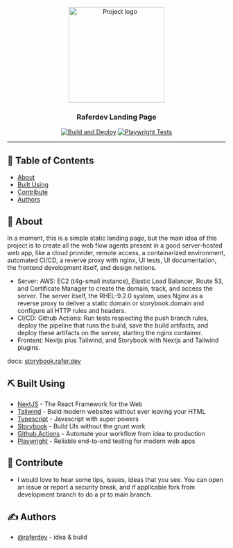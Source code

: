 <p align="center">
  <a href="https://rafer.dev/">
  <img width="auto" height="220px" src="./public/logo-250x250.png" alt="Project logo"/>
  </a>
</p>

<h3 align="center">Raferdev Landing Page</h3>

<div align="center">

[![Build and Deploy](https://github.com/raferdev/landing-page/actions/workflows/deploy.yml/badge.svg?branch=main)](https://github.com/raferdev/landing-page/actions/workflows/deploy.yml)
[![Playwright Tests](https://github.com/raferdev/landing-page/actions/workflows/tests.yml/badge.svg?branch=main)](https://github.com/raferdev/landing-page/actions/workflows/tests.yml)

</div>

---

## 📝 Table of Contents

- [About](#about)
- [Built Using](#built_using)
- [Contribute](#contribute)
- [Authors](#authors)

## 🧐 About <a name = "about"></a>

In a moment, this is a simple static landing page, but the main idea of this project is to create all the web flow agents present in a good server-hosted web app, like a cloud provider, remote access, a containarized environment, automated CI/CD, a reverve proxy with nginx, UI tests, UI documentation, the frontend development itself, and design notions.

- Server: AWS: EC2 (t4g-small instance), Elastic Load Balancer, Route 53, and Certificate Manager to create the domain, track, and access the server. The server itself, the RHEL-9.2.0 system, uses Nginx as a reverse proxy to deliver a static domain or storybook.domain and configure all HTTP rules and headers.
- CI/CD: Github Actions: Run tests respecting the push branch rules, deploy the pipeline that runs the build, save the build artifacts, and deploy these artifacts on the server, starting the nginx container.
- Frontent: Nextjs plus Tailwind, and Storybook with Nextjs and Tailwind plugins.

docs: [storybook.rafer.dev](https://storybook.rafer.dev)

## ⛏️ Built Using <a name = "built_using"></a>

- [NextJS](https://nextjs.org/) - The React Framework for the Web
- [Tailwind](https://tailwindcss.com/) - Build modern websites without ever leaving your HTML
- [Typescript](https://developer.mozilla.org/pt-BR/docs/Web/typescript) - Javascript with super powers
- [Storybook](https://storybook.js.org/) - Build UIs without the grunt work
- [Github Actions](https://github.com/features/actions) - Automate your workflow from idea to production
- [Playwright](https://storybook.js.org/) - Reliable end-to-end testing for modern web apps

## 💙 Contribute <a name = "contribute"></a>

- I would love to hear some tips, issues, ideas that you see. You can open an issue or report a security break, and if applicable fork from development branch to do a pr to main branch.

## ✍️ Authors <a name = "authors"></a>

- [@raferdev](https://github.com/raferdev) - idea & build
